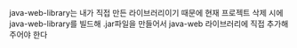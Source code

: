 java-web-library는 내가 직접 만든 라이브러리이기 때문에
현재 프로젝트 삭제 시에 java-web-library를 빌드해 .jar파일을 만들어서
java-web 라이브러리에 직접 추가해 주어야 한다
